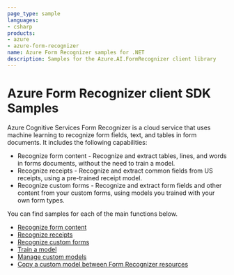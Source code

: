 ```yaml
---
page_type: sample
languages:
- csharp
products:
- azure
- azure-form-recognizer
name: Azure Form Recognizer samples for .NET
description: Samples for the Azure.AI.FormRecognizer client library
---
```


# Azure Form Recognizer client SDK Samples
Azure Cognitive Services Form Recognizer is a cloud service that uses machine learning to recognize form fields, text, and tables in form documents. It includes the following capabilities:

- Recognize form content - Recognize and extract tables, lines, and words in forms documents, without the need to train a model.
- Recognize receipts - Recognize and extract common fields from US receipts, using a pre-trained receipt model.
- Recognize custom forms - Recognize and extract form fields and other content from your custom forms, using models you trained with your own form types.

You can find samples for each of the main functions below.
- [Recognize form content](https://github.com/Azure/azure-sdk-for-net/tree/master/sdk/formrecognizer/Azure.AI.FormRecognizer/samples/Sample1_RecognizeFormContent.md)
- [Recognize receipts](https://github.com/Azure/azure-sdk-for-net/tree/master/sdk/formrecognizer/Azure.AI.FormRecognizer/samples/Sample2_RecognizeReceipts.md)
- [Recognize custom forms](https://github.com/Azure/azure-sdk-for-net/tree/master/sdk/formrecognizer/Azure.AI.FormRecognizer/samples/Sample3_RecognizeCustomForms.md)
- [Train a model](https://github.com/Azure/azure-sdk-for-net/tree/master/sdk/formrecognizer/Azure.AI.FormRecognizer/samples/Sample4_TrainModel.md)
- [Manage custom models](https://github.com/Azure/azure-sdk-for-net/tree/master/sdk/formrecognizer/Azure.AI.FormRecognizer/samples/Sample5_ManageCustomModels.md)
- [Copy a custom model between Form Recognizer resources](https://github.com/Azure/azure-sdk-for-net/tree/master/sdk/formrecognizer/Azure.AI.FormRecognizer/samples/Sample6_CopyCustomModel.md)
